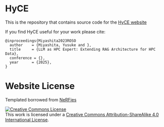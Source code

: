 # HyCE

This is the repository that contains source code for the [HyCE website](https://yusuke710.github.io/hyce.github.io/)

If you find HyCE useful for your work please cite:
```
@inproceedings{Miyashita2023ROSO
  author    = {Miyashita, Yusuke and },
  title     = {LLM as HPC Expert: Extending RAG Architecture for HPC Data},
  conference = {},
  year      = {2025},
}
```

# Website License
Templated borrowed from <a href="https://github.com/nerfies/nerfies.github.io">NeRFies</a>  

<a rel="license" href="http://creativecommons.org/licenses/by-sa/4.0/"><img alt="Creative Commons License" style="border-width:0" src="https://i.creativecommons.org/l/by-sa/4.0/88x31.png" /></a><br />This work is licensed under a <a rel="license" href="http://creativecommons.org/licenses/by-sa/4.0/">Creative Commons Attribution-ShareAlike 4.0 International License</a>.

